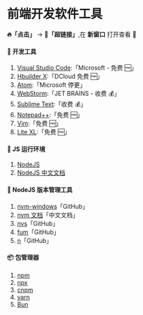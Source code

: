 # 前端开发软件工具

**🔥「点击」** -> **🧱「超链接」**,在 **新窗口** 打开查看 👀

#### 🔨 开发工具

1.  [Visual Studio Code](https://code.visualstudio.com/):「Microsoft - 免费 🆓」
2.  [Hbuilder X](https://dcloud.io/hbuilderx.html/):「DCloud 免费 🆓」
3.  [Atom](https://github.blog/2022-06-08-sunsetting-atom/):「Microsoft 停更」
4.  [WebStorm](https://www.jetbrains.com/zh-cn/webstorm/):「JET BRAINS - 收费 💰」
5.  [Sublime Text](https://www.sublimetext.com/):「收费 💰」
6.  [Notepad++](https://notepad-plus-plus.org/):「免费 🆓」
7.  [Vim](https://www.osvim.com/index.html):「免费 🆓」
8.  [Lite XL](https://lite-xl.com/):「免费 🆓」

#### 🛞 JS 运行环境

1.  [NodeJS](https://nodejs.org/en)
2.  [NodeJS 中文文档](https://nodejs.cn/)

#### 🚗 NodeJS 版本管理工具

1.  [nvm-windows](https://github.com/coreybutler/nvm-windows)「GitHub」
2.  [nvm 文档](https://nvm.uihtm.com/)「中文文档」
3.  [nvs](https://github.com/jasongin/nvs)「GitHub」
4.  [fum](https://github.com/Schniz/fnm)「GitHub」
5.  [n](https://github.com/tj/n)「GitHub」

#### 📦 包管理器

1.  [npm](https://nodejs.cn/download/)
2.  [npx](https://nodejs.cn/download/)
3.  [cnpm](https://npmmirror.com/)
4.  [yarn](https://yarn.nodejs.cn/)
5.  [Bun](https://bun.sh/)

